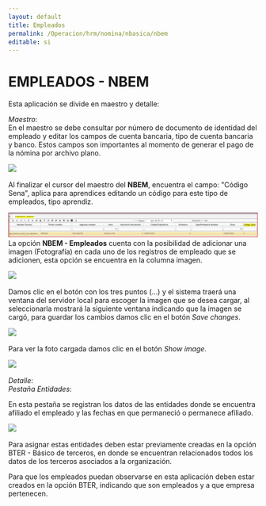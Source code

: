 ```yaml
---
layout: default
title: Empleados
permalink: /Operacion/hrm/nomina/nbasica/nbem
editable: si
---
```


# EMPLEADOS - NBEM


Esta aplicación se divide en maestro y detalle:

_Maestro_:  
En el maestro se debe consultar por número de documento de identidad del empleado y editar los campos de cuenta bancaria, tipo de cuenta bancaria y banco. Estos campos son importantes al momento de generar el pago de la nómina por archivo plano.

![](nbem1.png)

Al finalizar el cursor del maestro del **NBEM**, encuentra el campo: "Código Sena", aplica para aprendices editando un código para este tipo de empleados, tipo aprendiz.  

![](nbem7.png)
La opción **NBEM - Empleados** cuenta con la posibilidad de adicionar una imagen (Fotografía) en cada uno de los registros de empleado que se adicionen, esta opción se encuentra en la columna imagen.


![](nbem2.png)


Damos clic en el botón con los tres puntos (…) y el sistema traerá una ventana del servidor local para escoger la imagen que se desea cargar, al seleccionarla mostrará la siguiente ventana indicando que la imagen se cargó, para guardar los cambios damos clic en el botón _Save changes_.


![](nbem3.png)


Para ver la foto cargada damos clic en el botón _Show image_.


![](nbem4.png)


_Detalle_:  
_Pestaña Entidades_:

En esta pestaña se registran los datos de las entidades donde se encuentra afiliado el empleado y las fechas en que permaneció o permanece afiliado.


![](nbem5.png)


Para asignar estas entidades deben estar previamente creadas en la opción BTER - Básico de terceros, en donde se encuentran relacionados todos los datos de los terceros asociados a la organización.  

Para que los empleados puedan observarse en esta aplicación deben estar creados en la opción BTER, indicando que son empleados y a que empresa pertenecen.  










